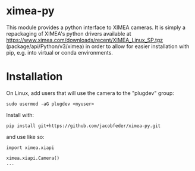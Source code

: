 # ximea-py

This module provides a python interface to XIMEA cameras. It is simply a repackaging of XIMEA's python drivers available at https://www.ximea.com/downloads/recent/XIMEA_Linux_SP.tgz (package/api/Python/v3/ximea) in order to allow for easier installation with pip, e.g. into virtual or conda environments.

# Installation

On Linux, add users that will use the camera to the "plugdev" group:

`sudo usermod -aG plugdev <myuser>`

Install with:

`pip install git+https://github.com/jacobfeder/ximea-py.git`

and use like so:

```
import ximea.xiapi

ximea.xiapi.Camera()
...
```
